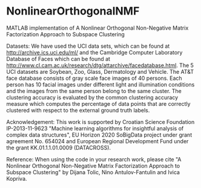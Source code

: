 # NonlinearOrthogonalNMF

MATLAB implementation of A Nonlinear Orthogonal Non-Negative Matrix Factorization Approach to Subspace Clustering

Datasets: We have used the UCI data sets, which can be found at http://archive.ics.uci.edu/ml/ and the Cambridge Computer Laboratory Database of Faces which can be found at http://www.cl.cam.ac.uk/research/dtg/attarchive/facedatabase.html. The 5 UCI datasets are Soybean, Zoo, Glass, Dermatology and Vehicle. The AT&T face database consists of gray scale face images of 40 persons. Each person has 10 facial images under different light and illumination conditions and the images from the same person belong to the same cluster. The clustering accuracy is evaluated by the common clustering accuracy measure which
computes the percentage of data points that are correctly clustered with respect to the external ground
truth labels. 

Acknowledgement: This work is supported by Croatian Science Foundation IP-2013-11-9623 "Machine learning
algorithms for insightful analysis of complex data structures", EU Horizon 2020
SoBigData project under grant agreement No. 654024 and European Regional Development Fund under the grant KK.01.1.1.01.0009 (DATACROSS).

Reference: When using the code in your research work, please cite "A Nonlinear Orthogonal Non-Negative Matrix Factorization Approach to Subspace Clustering" by Dijana Tolic, Nino Antulov-Fantulin and Ivica Kopriva.


